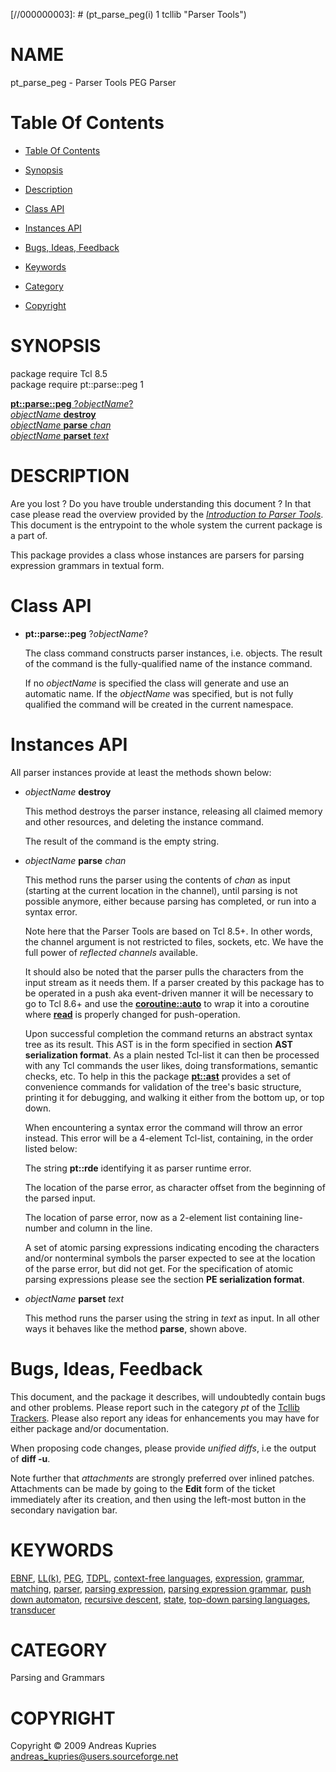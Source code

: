 
[//000000001]: # (pt_parse_peg - Parser Tools)
[//000000002]: # (Generated from file 'pt_parse_peg.man' by tcllib/doctools with format 'markdown')
[//000000003]: # (pt_parse_peg(i) 1 tcllib "Parser Tools")

# NAME

pt_parse_peg - Parser Tools PEG Parser

# <a name='toc'></a>Table Of Contents

  -  [Table Of Contents](#toc)

  -  [Synopsis](#synopsis)

  -  [Description](#section1)

  -  [Class API](#section2)

  -  [Instances API](#section3)

  -  [Bugs, Ideas, Feedback](#section4)

  -  [Keywords](#keywords)

  -  [Category](#category)

  -  [Copyright](#copyright)

# <a name='synopsis'></a>SYNOPSIS

package require Tcl 8.5  
package require pt::parse::peg 1  

[__pt::parse::peg__ ?*objectName*?](#1)  
[*objectName* __destroy__](#2)  
[*objectName* __parse__ *chan*](#3)  
[*objectName* __parset__ *text*](#4)  

# <a name='description'></a>DESCRIPTION

Are you lost ? Do you have trouble understanding this document ? In that case
please read the overview provided by the *[Introduction to Parser
Tools](pt_introduction.md)*. This document is the entrypoint to the whole system
the current package is a part of.

This package provides a class whose instances are parsers for parsing expression
grammars in textual form.

# <a name='section2'></a>Class API

  - <a name='1'></a>__pt::parse::peg__ ?*objectName*?

    The class command constructs parser instances, i.e. objects. The result of
    the command is the fully-qualified name of the instance command.

    If no *objectName* is specified the class will generate and use an automatic
    name. If the *objectName* was specified, but is not fully qualified the
    command will be created in the current namespace.

# <a name='section3'></a>Instances API

All parser instances provide at least the methods shown below:

  - <a name='2'></a>*objectName* __destroy__

    This method destroys the parser instance, releasing all claimed memory and
    other resources, and deleting the instance command.

    The result of the command is the empty string.

  - <a name='3'></a>*objectName* __parse__ *chan*

    This method runs the parser using the contents of *chan* as input (starting
    at the current location in the channel), until parsing is not possible
    anymore, either because parsing has completed, or run into a syntax error.

    Note here that the Parser Tools are based on Tcl 8.5+. In other words, the
    channel argument is not restricted to files, sockets, etc. We have the full
    power of *reflected channels* available.

    It should also be noted that the parser pulls the characters from the input
    stream as it needs them. If a parser created by this package has to be
    operated in a push aka event-driven manner it will be necessary to go to Tcl
    8.6+ and use the __[coroutine::auto](../coroutine/coro_auto.md)__ to wrap it
    into a coroutine where __[read](../../../../index.md#read)__ is properly
    changed for push-operation.

    Upon successful completion the command returns an abstract syntax tree as
    its result. This AST is in the form specified in section __AST serialization
    format__. As a plain nested Tcl-list it can then be processed with any Tcl
    commands the user likes, doing transformations, semantic checks, etc. To
    help in this the package __[pt::ast](pt_astree.md)__ provides a set of
    convenience commands for validation of the tree's basic structure, printing
    it for debugging, and walking it either from the bottom up, or top down.

    When encountering a syntax error the command will throw an error instead.
    This error will be a 4-element Tcl-list, containing, in the order listed
    below:

    The string __pt::rde__ identifying it as parser runtime error.

    The location of the parse error, as character offset from the beginning of
    the parsed input.

    The location of parse error, now as a 2-element list containing line-number
    and column in the line.

    A set of atomic parsing expressions indicating encoding the characters
    and/or nonterminal symbols the parser expected to see at the location of the
    parse error, but did not get. For the specification of atomic parsing
    expressions please see the section __PE serialization format__.

  - <a name='4'></a>*objectName* __parset__ *text*

    This method runs the parser using the string in *text* as input. In all
    other ways it behaves like the method __parse__, shown above.

# <a name='section4'></a>Bugs, Ideas, Feedback

This document, and the package it describes, will undoubtedly contain bugs and
other problems. Please report such in the category *pt* of the [Tcllib
Trackers](http://core.tcl.tk/tcllib/reportlist). Please also report any ideas
for enhancements you may have for either package and/or documentation.

When proposing code changes, please provide *unified diffs*, i.e the output of
__diff -u__.

Note further that *attachments* are strongly preferred over inlined patches.
Attachments can be made by going to the __Edit__ form of the ticket immediately
after its creation, and then using the left-most button in the secondary
navigation bar.

# <a name='keywords'></a>KEYWORDS

[EBNF](../../../../index.md#ebnf), [LL(k)](../../../../index.md#ll_k_),
[PEG](../../../../index.md#peg), [TDPL](../../../../index.md#tdpl),
[context-free languages](../../../../index.md#context_free_languages),
[expression](../../../../index.md#expression),
[grammar](../../../../index.md#grammar),
[matching](../../../../index.md#matching),
[parser](../../../../index.md#parser), [parsing
expression](../../../../index.md#parsing_expression), [parsing expression
grammar](../../../../index.md#parsing_expression_grammar), [push down
automaton](../../../../index.md#push_down_automaton), [recursive
descent](../../../../index.md#recursive_descent),
[state](../../../../index.md#state), [top-down parsing
languages](../../../../index.md#top_down_parsing_languages),
[transducer](../../../../index.md#transducer)

# <a name='category'></a>CATEGORY

Parsing and Grammars

# <a name='copyright'></a>COPYRIGHT

Copyright &copy; 2009 Andreas Kupries <andreas_kupries@users.sourceforge.net>

